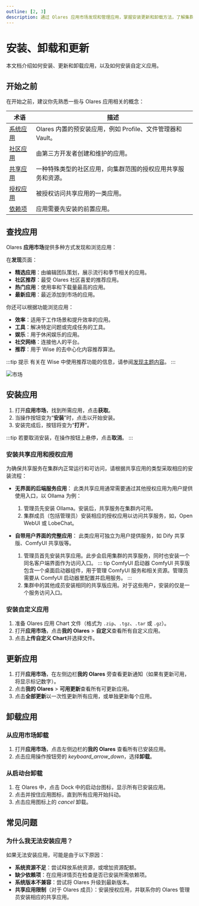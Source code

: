 ```yaml
---
outline: [2, 3]
description: 通过 Olares 应用市场发现和管理应用，掌握安装更新和卸载方法，了解集群应用和自定义应用的部署流程。
---
```


# 安装、卸载和更新

本文档介绍如何安装、更新和卸载应用，以及如何安装自定义应用。

## 开始之前

在开始之前，建议你先熟悉一些与 Olares 应用相关的概念：

| 术语                                      | 描述                                                           |
|-----------------------------------------|--------------------------------------------------------------|
| [系统应用](../concepts/application.md#系统应用) | Olares 内置的预安装应用，例如 Profile、文件管理器和 Vault。                     |
| [社区应用](../concepts/application.md#社区应用) | 由第三方开发者创建和维护的应用。                                             |
| [共享应用](../concepts/application.md#共享应用) | 一种特殊类型的社区应用，向集群范围的授权应用共享服务和资源。 |
| [授权应用](../concepts/application.md#授权应用) | 被授权访问共享应用的一类应用。                                                |
| [依赖项](../concepts/application.md#依赖项)   | 应用需要先安装的前置应用。                                                |

## 查找应用

Olares **应用市场**提供多种方式发现和浏览应用：

在**发现**页面：
* **精选应用**：由编辑团队策划，展示流行和季节相关的应用。
* **社区推荐**：最受 Olares 社区喜爱的推荐应用。
* **热门应用**：使用率和下载量最高的应用。
* **最新应用**：最近添加到市场的应用。

你还可以根据功能浏览应用：
* **效率**：适用于工作场景和提升效率的应用。
* **工具**：解决特定问题或完成任务的工具。
* **娱乐**：用于休闲娱乐的应用。
* **社交网络**：连接他人的平台。
* **推荐**：用于 Wise 的去中心化内容推荐算法。

:::tip 提示
有关在 Wise 中使用推荐功能的信息，请参阅[发现主题内容](wise/recommend.md)。
:::

![市场](/images/manual/tasks/market-discover.png#bordered)

## 安装应用

1. 打开**应用市场**，找到所需应用，点击**获取**。
2. 当操作按钮变为“**安装**”时，点击以开始安装。
3. 安装完成后，按钮将变为“**打开**”。

:::tip
若要取消安装，在操作按钮上悬停，点击**取消**。
:::

### 安装共享应用和授权应用

为确保共享服务在集群内正常运行和可访问，请根据共享应用的类型采取相应的安装流程：

* **无界面的后端服务应用**：
    此类共享应用通常需要通过其他授权应用为用户提供使用入口，以 Ollama 为例：
    1. 管理员先安装 Ollama。安装后，共享服务在集群内可用。
    2. 集群成员（包括管理员）安装相应的授权应用以访问共享服务，如，Open WebUI 或 LobeChat。

* **自带用户界面的完整应用**：
    此类应用可独立为用户提供服务，如 Dify 共享版、ComfyUI 共享版等。
    
    1. 管理员首先安装共享应用。此步会启用集群的共享服务，同时也安装一个同名客户端界面作为访问入口。
        ::: tip ComfyUI 启动器
        ComfyUI 共享版包含一个桌面启动器组件，用于管理 ComfyUI 服务和相关资源。管理员需要从 ComfyUI 启动器里配置并启用服务。
        :::
    2. 集群中的其他成员安装相同的共享版应用。对于这些用户，安装的仅是一个服务访问入口。

### 安装自定义应用

1. 准备 Olares 应用 Chart 文件（格式为 `.zip`、`.tgz`、`.tar` 或 `.gz`）。
2. 打开**应用市场**，点击**我的 Olares** > **自定义**查看所有自定义应用。
3. 点击**上传自定义 Chart**并选择文件。

## 更新应用

1. 打开**应用市场**，在左侧边栏**我的 Olares** 旁查看更新通知（如果有更新可用，将显示标记数字）。
2. 点击**我的 Olares** > **可用更新**查看所有可更新应用。
3. 点击**全部更新**以一次性更新所有应用，或单独更新每个应用。

## 卸载应用

### 从应用市场卸载

1. 打开**应用市场**，点击左侧边栏的**我的 Olares** 查看所有已安装应用。
2. 点击应用操作按钮旁的 <i class="material-symbols-outlined">keyboard_arrow_down</i>，选择**卸载**。

### 从启动台卸载

1. 在 Olares 中，点击 Dock 中的启动台图标，显示所有已安装应用。
2. 点击并按住应用图标，直到所有应用开始抖动。
3. 点击应用图标上的 <i class="material-symbols-outlined">cancel</i> 卸载。

## 常见问题

### 为什么我无法安装应用？

如果无法安装应用，可能是由于以下原因：
* **系统资源不足**：尝试释放系统资源，或增加资源配额。
* **缺少依赖项**：在应用详情页在检查是否已安装所需依赖项。
* **系统版本不兼容**：尝试将 Olares 升级到最新版本。
* **共享应用限制**（对于 Olares 成员）：安装授权应用，并联系你的 Olares 管理员安装相应的共享应用。
